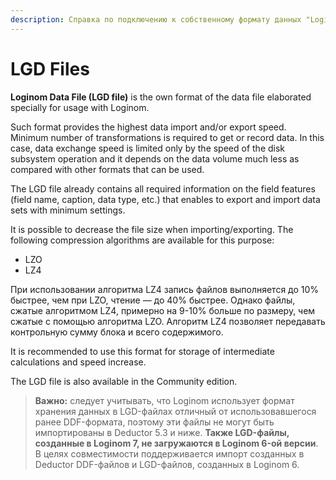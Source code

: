 ```yaml
---
description: Справка по подключению к собственному формату данных "Loginom Data File". Выполнение экспорта и импорта наборов данных с минимальными настройками.
---
```

# LGD Files

**Loginom Data File (LGD file)** is the own format of the data file elaborated specially for usage with Loginom.

Such format provides the highest data import and/or export speed. Minimum number of transformations is required to get or record data. In this case, data exchange speed is limited only by the speed of the disk subsystem operation and it depends on the data volume much less as compared with other formats that can be used.

The LGD file already contains all required information on the field features (field name, caption, data type, etc.) that enables to export and import data sets with minimum settings.

It is possible to decrease the file size when importing/exporting. The following compression algorithms are available for this purpose:

* LZO
* LZ4

При использовании алгоритма LZ4 запись файлов выполняется до 10% быстрее, чем при LZO, чтение — до 40% быстрее. Однако файлы, сжатые алгоритмом LZ4, примерно на 9-10% больше по размеру, чем сжатые с помощью алгоритма LZO. Алгоритм LZ4 позволяет передавать контрольную сумму блока и всего содержимого.

It is recommended to use this format for storage of intermediate calculations and speed increase.

The LGD file is also available in the Community edition.

> **Важно:** следует учитывать, что Loginom использует формат хранения данных в LGD-файлах отличный от использовавшегося ранее DDF-формата, поэтому эти файлы не могут быть импортированы в Deductor 5.3 и ниже. **Также LGD-файлы, созданные в Loginom 7, не загружаются в Loginom 6-ой версии**. В целях совместимости поддерживается импорт созданных в Deductor DDF-файлов и LGD-файлов, созданных в Loginom 6.

